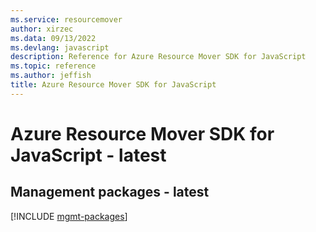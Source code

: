 ```yaml
---
ms.service: resourcemover
author: xirzec
ms.data: 09/13/2022
ms.devlang: javascript
description: Reference for Azure Resource Mover SDK for JavaScript
ms.topic: reference
ms.author: jeffish
title: Azure Resource Mover SDK for JavaScript
---
```

# Azure Resource Mover SDK for JavaScript - latest

## Management packages - latest
[!INCLUDE [mgmt-packages](resource-mover-mgmt-index.md)]